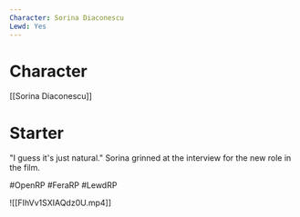 ```yaml
---
Character: Sorina Diaconescu
Lewd: Yes
---
```

# Character
[[Sorina Diaconescu]]

# Starter
"I guess it's just natural." Sorina grinned at the interview for the new role in the film.

#OpenRP #FeraRP #LewdRP 

![[FIhVv1SXIAQdz0U.mp4]]